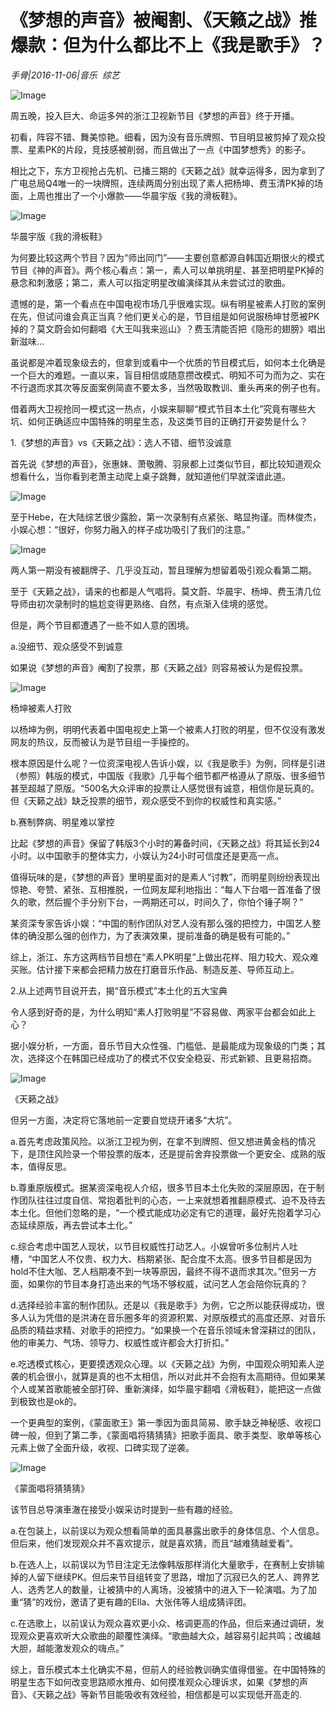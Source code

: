 # 《梦想的声音》被阉割、《天籁之战》推爆款：但为什么都比不上《我是歌手》？

*手骨|2016-11-06|音乐 
                                                综艺*

![Image](http://static.ylzbl.com/uploads/ueditor/php/upload/image/20170720/1500518184563456.jpeg)

周五晚，投入巨大、命运多舛的浙江卫视新节目《梦想的声音》终于开播。

初看，阵容不错、舞美惊艳。细看，因为没有音乐牌照、节目明显被剪掉了观众投票、星素PK的片段，竞技感被削弱，而且做出了一点《中国梦想秀》的影子。

相比之下，东方卫视抢占先机、已播三期的《天籁之战》就幸运得多，因为拿到了广电总局Q4唯一的一块牌照，连续两周分别出现了素人把杨坤、费玉清PK掉的场面，上周也推出了一个小爆款——华晨宇版《我的滑板鞋》。

![Image](http://p1.pstatp.com/large/2ee400016791876e7943)

华晨宇版《我的滑板鞋》

为何要比较这两个节目？因为“师出同门”——主要创意都源自韩国近期很火的模式节目《神的声音》。两个核心看点：第一，素人可以单挑明星、甚至把明星PK掉的悬念和刺激感；第二，素人可以指定明星改编演绎其从未尝试过的歌曲。

遗憾的是，第一个看点在中国电视市场几乎很难实现。纵有明星被素人打败的案例在先，但试问谁会真正当真？他们更关心的是，节目组是如何说服杨坤甘愿被PK掉的？莫文蔚会如何翻唱《大王叫我来巡山》？费玉清能否把《隐形的翅膀》唱出新滋味…

虽说都是冲着现象级去的，但拿到或看中一个优质的节目模式后，如何本土化确是一个巨大的难题。一直以来，盲目相信或随意攒改模式、明知不可为而为之、实在不行退而求其次等反面案例简直不要太多，当然吸取教训、重头再来的例子也有。

借着两大卫视抢同一模式这一热点，小娱来聊聊“模式节目本土化”究竟有哪些大坑、如何正确适应中国特殊的明星生态，及这类节目的正确打开姿势是什么？

1.《梦想的声音》vs《天籁之战》：选人不错、细节没诚意

首先说《梦想的声音》，张惠妹、萧敬腾、羽泉都上过类似节目，都比较知道观众想看什么，当你看到老萧主动爬上桌子跳舞，就知道他们早就深谙此道。

![Image](http://p1.pstatp.com/large/2ed600051568897fa5ec)

至于Hebe，在大陆综艺很少露脸，第一次录制有点紧张、略显拘谨。而林俊杰，小娱心想：“很好，你努力融入的样子成功吸引了我们的注意。”

![Image](http://p9.pstatp.com/large/2ee4000167933ffa1253)

两人第一期没有被翻牌子、几乎没互动，暂且理解为想留着吸引观众看第二期。

至于《天籁之战》，请来的也都是人气唱将。莫文蔚、华晨宇、杨坤、费玉清几位导师由初次录制时的尴尬变得更熟络、自然，有点渐入佳境的感觉。

但是，两个节目都遭遇了一些不如人意的困境。

a.没细节、观众感受不到诚意

如果说《梦想的声音》阉割了投票，那《天籁之战》则容易被认为是假投票。

![Image](http://p9.pstatp.com/large/2ee20001670a8609c93e)

杨坤被素人打败

以杨坤为例，明明代表着中国电视史上第一个被素人打败的明星，但不仅没有激发网友的热议，反而被认为是节目组一手操控的。

根本原因是什么呢？一位资深电视人告诉小娱，以《我是歌手》为例，同样是引进（参照）韩版的模式，中国版《我歌》几乎每个细节都严格遵从了原版、很多细节甚至超越了原版。“500名大众评审的投票让人感觉很有诚意，相信你是玩真的。但《天籁之战》缺乏投票的细节，观众感受不到你的权威性和真实感。”

b.赛制弊病、明星难以掌控

比起《梦想的声音》保留了韩版3个小时的筹备时间，《天籁之战》将其延长到24小时。以中国歌手的整体实力，小娱认为24小时可信度还是更高一点。

值得玩味的是，《梦想的声音》里明星面对的是素人“讨教”，而明星则纷纷表现出惊艳、夸赞、紧张、互相推脱，一位网友犀利地指出：“每人下台唱一首准备了很久的歌，然后握个手分别下台，一两期还可以，时间久了，你怕个锤子啊？”

某资深专家告诉小娱：“中国的制作团队对艺人没有那么强的把控力，中国艺人整体的确没那么强的创作力，为了表演效果，提前准备的确是极有可能的。”

综上，浙江、东方这两档节目想在“素人PK明星”上做出花样、阻力较大、观众难买账。估计接下来都会把精力放在打磨音乐作品、制造反差、导师互动上。

2.从上述两节目说开去，揭“音乐模式”本土化的五大宝典

令人感到好奇的是，为什么明知“素人打败明星”不容易做、两家平台都会如此上心？

据小娱分析，一方面，音乐节目大众性强、门槛低、是最能成为现象级的门类；其次，选择这个在韩国已经成功了的模式不仅安全稳妥、形式新颖、且更易招商。

![Image](http://p3.pstatp.com/large/2ee20001670b2d92bc3c)

《天籁之战》

但另一方面，决定将它落地前一定要自觉绕开诸多“大坑”。

a.首先考虑政策风险。以浙江卫视为例，在拿不到牌照、但又想进黄金档的情况下，是顶住风险录一个带投票的版本，还是提前舍弃投票做一个更安全、成熟的版本，值得反思。

b.尊重原版模式。据某资深电视人介绍，很多节目本土化失败的深层原因，在于制作团队往往过度自信、常抱着批判的心态，一上来就想着推翻原模式、迫不及待去本土化。但他们忽略的是，“一个模式能成功必定有它的道理，最好先抱着学习心态延续原版，再去尝试本土化。”

c.综合考虑中国艺人现状，以节目权威性打动艺人。小娱曾听多位制片人吐槽，“中国艺人不仅贵、权力大、档期紧张、配合度不太高。很多节目都是因为hold不住大咖、艺人档期凑不到一块等原因，最终不得不退而求其次。”但另一方面，如果你的节目本身打造出来的气场不够权威，试问艺人怎会陪你玩真的？

d.选择经验丰富的制作团队。还是以《我是歌手》为例，它之所以能获得成功，很多人认为凭借的是洪涛在音乐圈多年的资源积累、对原版模式的高度还原、对音乐品质的精益求精、对歌手的把控力。“如果换一个在音乐领域未曾深耕过的团队，他的审美力、气场、领导力、权威性或许都会大打折扣。”

e.吃透模式核心，更要摸透观众心理。以《天籁之战》为例，中国观众明知素人逆袭的机会很小，就算是真的也不太相信，所以对此并不会抱有太高期待。但如果某个人或某首歌能被全部打碎、重新演绎，如华晨宇翻唱《滑板鞋》，能把这一点做到极致也是ok的。

一个更典型的案例，《蒙面歌王》第一季因为面具简易、歌手缺乏神秘感、收视口碑一般，但到了第二季，《蒙面唱将猜猜猜》把歌手面具、歌手类型、歌单等核心元素上做了全面升级，收视、口碑实现了逆袭。

![Image](http://p9.pstatp.com/large/2ee4000167920bcb63ad)

《蒙面唱将猜猜猜》

该节目总导演車澈在接受小娱采访时提到一些有趣的经验。

a.在包装上，以前误以为观众想看简单的面具暴露出歌手的身体信息、个人信息。但后来，他们发现观众并不喜欢提示，就是喜欢猜，而且“越难猜越爱看”。

b.在选人上，以前误以为节目注定无法像韩版那样消化大量歌手，在赛制上安排输掉的人留下继续PK。但后来节目组转变了思路，增加了沉寂已久的艺人、跨界艺人、选秀艺人的数量，让被猜中的人离场，没被猜中的进入下一轮演唱。为了加重“猜”的戏份，邀请了更有趣的Ella、大张伟等人组成猜评团。

c.在选歌上，以前误认为观众喜欢更小众、格调更高的作品，但后来通过调研，发现观众更喜欢听大众歌曲的颠覆性演绎。“歌曲越大众，越容易引起共鸣；改编越大胆，越能激发观众的嗨点。”

综上，音乐模式本土化确实不易，但前人的经验教训确实值得借鉴。在中国特殊的明星生态下如何改变思路顺水推舟、如何摸准观众心理诉求，如果《梦想的声音》、《天籁之战》等新节目能吸收有效经验，相信都是可以实现低开高走的.

